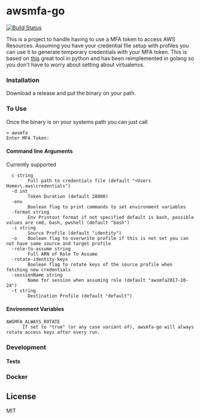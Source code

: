 # awsmfa-go
[![Build Status](https://travis-ci.org/enderv/awsmfa-go.svg?branch=master)](https://travis-ci.org/enderv/awsmfa-go)

This is a project to handle having to use a MFA token to access AWS Resources. Assuming you have your credential file setup with profiles you can use it to generate temporary credentials with your MFA token. This is based on [this](https://github.com/dcoker/awsmfa/) great tool in python and has been reimplemented in golang so you don't have to worry about setting about virtualenvs.


### Installation
Download a release and put the binary on your path.

### To Use
Once the binary is on your systems path you can just call 
```
> awsmfa
Enter MFA Token:
```

#### Command line Arguments
Currently supported
```
  c string
        Full path to credentials file (default "<Users Home>\.aws\credentials")
  -d int
        Token Duration (default 28800)
  -env
        Boolean flag to print commands to set environment variables
  -format string
        Env Printout format if not specified default is bash, possible values are cmd, bash, pwshell (default "bash")
  -i string
        Source Profile (default "identity")
  -o    Boolean flag to overwrite profile if this is not set you can not have same source and target profile
  -role-to-assume string
        Full ARN of Role To Assume
  -rotate-identity-keys
        Boolean flag to rotate keys of the source profile when fetching new credentials
  -sessionName string
        Name for session when assuming role (default "awsmfa2017-10-24")
  -t string
        Destination Profile (default "default")
```

#### Environment Variables
```
AWSMFA_ALWAYS_ROTATE
      If set to "true" (or any case variant of), awsmfa-go will always rotate access keys after every run.
```

### Development

#### Tests

### Docker


License
----

MIT

